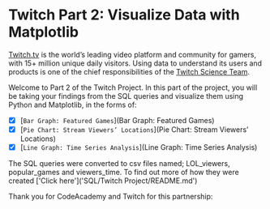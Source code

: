 # Twitch Part 2: Visualize Data with Matplotlib

[Twitch.tv](www.twitch.tv) is the world’s leading video platform and community for gamers, with 15+ million unique daily visitors. Using data to understand its users and products is one of the chief responsibilities of the [Twitch Science Team](https://science.twitch.tv/).

Welcome to Part 2 of the Twitch Project. In this part of the project, you will be taking your findings from the SQL queries and visualize them using Python and Matplotlib, in the forms of:

- [x] [`Bar Graph: Featured Games`](Bar Graph: Featured Games)  
- [x] [`Pie Chart: Stream Viewers’ Locations`](Pie Chart: Stream Viewers’ Locations) 
- [x] [`Line Graph: Time Series Analysis`](Line Graph: Time Series Analysis) 

The SQL queries were converted to csv files named; LOL_viewers, popular_games and viewers_time. To find out more of how they were created ['Click here']('SQL/Twitch Project/README.md')

Thank you for CodeAcademy and Twitch for this partnership:
